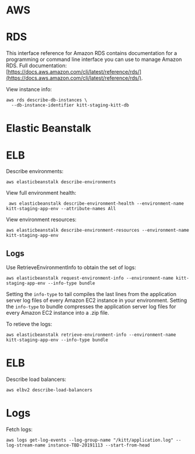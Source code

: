 # AWS

# RDS

This interface reference for Amazon RDS contains documentation for a programming or command line interface you can use to manage Amazon RDS. Full documentation: [https://docs.aws.amazon.com/cli/latest/reference/rds/](https://docs.aws.amazon.com/cli/latest/reference/rds/).

View instance info:

    aws rds describe-db-instances \
      --db-instance-identifier kitt-staging-kitt-db

# Elastic Beanstalk

# ELB

Describe environments:

    aws elasticbeanstalk describe-environments

View full environment health:

     aws elasticbeanstalk describe-environment-health --environment-name kitt-staging-app-env --attribute-names All

View environment resources:

    aws elasticbeanstalk describe-environment-resources --environment-name kitt-staging-app-env


## Logs 

Use RetrieveEnvironmentInfo to obtain the set of logs:

    aws elasticbeanstalk request-environment-info --environment-name kitt-staging-app-env --info-type bundle

Setting the `info-type` to tail compiles the last lines from the application server log files of every Amazon EC2 instance in your environment.
Setting the `info-type` to bundle compresses the application server log files for every Amazon EC2 instance into a .zip file.

To retieve the logs:

    aws elasticbeanstalk retrieve-environment-info --environment-name kitt-staging-app-env --info-type bundle


# ELB

Describe load balancers:

    aws elbv2 describe-load-balancers

# Logs

Fetch logs:

    aws logs get-log-events --log-group-name "/kitt/application.log" --log-stream-name instance-TBD-20191113 --start-from-head


